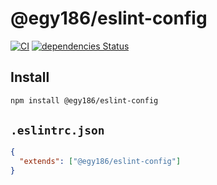 # @egy186/eslint-config

[![CI](https://github.com/egy186/eslint-config/workflows/CI/badge.svg)](https://github.com/egy186/eslint-config/actions?query=workflow%3ACI)
[![dependencies Status](https://david-dm.org/egy186/eslint-config/status.svg)](https://david-dm.org/egy186/eslint-config)

## Install

```sh
npm install @egy186/eslint-config
```

## `.eslintrc.json`

```json
{
  "extends": ["@egy186/eslint-config"]
}
```
